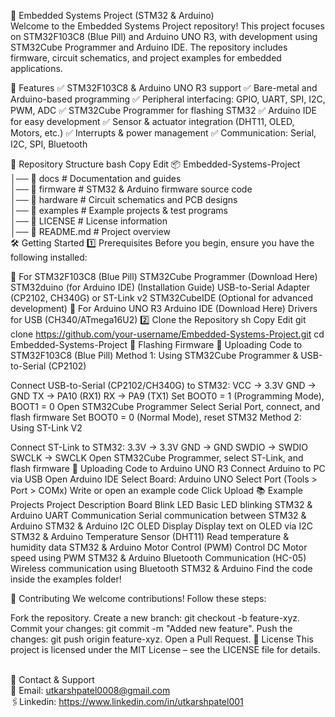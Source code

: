
🚀 Embedded Systems Project (STM32 & Arduino)
<br>Welcome to the Embedded Systems Project repository! This project focuses on STM32F103C8 (Blue Pill) and Arduino UNO R3, with development using STM32Cube Programmer and Arduino IDE. The repository includes firmware, circuit schematics, and project examples for embedded applications.

📌 Features
✅ STM32F103C8 & Arduino UNO R3 support
✅ Bare-metal and Arduino-based programming
✅ Peripheral interfacing: GPIO, UART, SPI, I2C, PWM, ADC
✅ STM32Cube Programmer for flashing STM32
✅ Arduino IDE for easy development
✅ Sensor & actuator integration (DHT11, OLED, Motors, etc.)
✅ Interrupts & power management
✅ Communication: Serial, I2C, SPI, Bluetooth

📂 Repository Structure
bash
Copy
Edit
📦 Embedded-Systems-Project  
│── 📁 docs          # Documentation and guides  
│── 📁 firmware      # STM32 & Arduino firmware source code  
│── 📁 hardware      # Circuit schematics and PCB designs  
│── 📁 examples      # Example projects & test programs  
│── 📄 LICENSE       # License information  
│── 📄 README.md     # Project overview  
🛠️ Getting Started
1️⃣ Prerequisites
Before you begin, ensure you have the following installed:

🔹 For STM32F103C8 (Blue Pill)
STM32Cube Programmer (Download Here)
STM32duino (for Arduino IDE) (Installation Guide)
USB-to-Serial Adapter (CP2102, CH340G) or ST-Link v2
STM32CubeIDE (Optional for advanced development)
🔹 For Arduino UNO R3
Arduino IDE (Download Here)
Drivers for USB (CH340/ATmega16U2)
2️⃣ Clone the Repository
sh
Copy
Edit
git clone https://github.com/your-username/Embedded-Systems-Project.git
cd Embedded-Systems-Project
🔋 Flashing Firmware
🔹 Uploading Code to STM32F103C8 (Blue Pill)
Method 1: Using STM32Cube Programmer & USB-to-Serial (CP2102)

Connect USB-to-Serial (CP2102/CH340G) to STM32:
VCC → 3.3V
GND → GND
TX → PA10 (RX1)
RX → PA9 (TX1)
Set BOOT0 = 1 (Programming Mode), BOOT1 = 0
Open STM32Cube Programmer
Select Serial Port, connect, and flash firmware
Set BOOT0 = 0 (Normal Mode), reset STM32
Method 2: Using ST-Link V2

Connect ST-Link to STM32:
3.3V → 3.3V
GND → GND
SWDIO → SWDIO
SWCLK → SWCLK
Open STM32Cube Programmer, select ST-Link, and flash firmware
🔹 Uploading Code to Arduino UNO R3
Connect Arduino to PC via USB
Open Arduino IDE
Select Board: Arduino UNO
Select Port (Tools > Port > COMx)
Write or open an example code
Click Upload
📚 Example Projects
Project	Description	Board
Blink LED	Basic LED blinking	STM32 & Arduino
UART Communication	Serial communication between STM32 & Arduino	STM32 & Arduino
I2C OLED Display	Display text on OLED via I2C	STM32 & Arduino
Temperature Sensor (DHT11)	Read temperature & humidity data	STM32 & Arduino
Motor Control (PWM)	Control DC Motor speed using PWM	STM32 & Arduino
Bluetooth Communication (HC-05)	Wireless communication using Bluetooth	STM32 & Arduino
Find the code inside the examples folder!

🤝 Contributing
We welcome contributions! Follow these steps:

Fork the repository.
Create a new branch: git checkout -b feature-xyz.
Commit your changes: git commit -m "Added new feature".
Push the changes: git push origin feature-xyz.
Open a Pull Request.
📜 License
This project is licensed under the MIT License – see the LICENSE file for details.

<br>💬 Contact & Support
<br>📧 Email: utkarshpatel0008@gmail.com
<br>🖇️Linkedin: https://www.linkedin.com/in/utkarshpatel001
